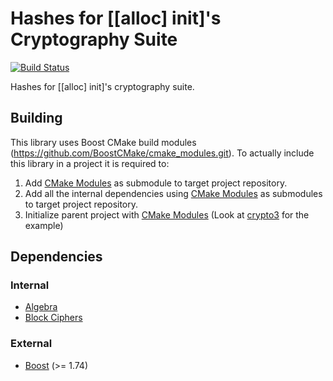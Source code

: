 # Hashes for [[alloc] init]'s Cryptography Suite

[![Build Status](https://travis-ci.com/NilFoundation/hash.svg?branch=master)](https://travis-ci.com/NilFoundation/hash)

Hashes for [[alloc] init]'s cryptography suite.

## Building

This library uses Boost CMake build modules (https://github.com/BoostCMake/cmake_modules.git). To actually include this
library in a project it is required to:

1. Add [CMake Modules](https://github.com/BoostCMake/cmake_modules.git) as submodule to target project repository.
2. Add all the internal dependencies using [CMake Modules](https://github.com/BoostCMake/cmake_modules.git) as
   submodules to target project repository.
3. Initialize parent project with [CMake Modules](https://github.com/BoostCMake/cmake_modules.git) (Look
   at [crypto3](https://github.com/alloc-init/crypto3.git) for the example)

## Dependencies

### Internal

* [Algebra](https://github.com/alloc-init/crypto3-algebra.git)
* [Block Ciphers](https://github.com/alloc-init/crypto3-block.git)

### External

* [Boost](https://boost.org) (>= 1.74)
